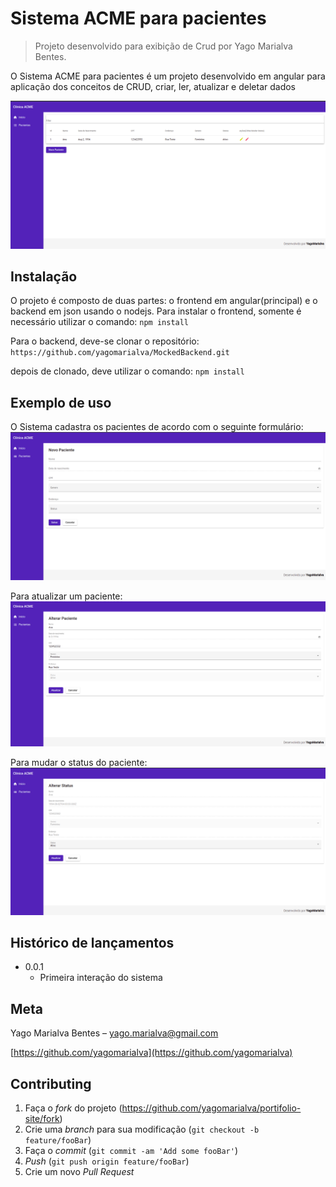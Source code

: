 # Sistema ACME para pacientes
> Projeto desenvolvido para exibição de Crud por Yago Marialva Bentes.


O Sistema ACME para pacientes é um projeto desenvolvido em angular para aplicação dos conceitos de CRUD, criar, ler, atualizar e deletar dados

![](src/assets/acmemain.png)

## Instalação

O projeto é composto de duas partes: o frontend em angular(principal) e o backend em json usando o nodejs.
Para instalar o frontend, somente é necessário utilizar o comando:
`npm install` 

Para o backend, deve-se clonar o repositório:
`https://github.com/yagomarialva/MockedBackend.git` 

depois de clonado, deve utilizar o comando:
`npm install` 

## Exemplo de uso

O Sistema cadastra os pacientes de acordo com o seguinte formulário:
![](src/assets/criarpaciente.png)

Para atualizar um paciente:
![](src/assets/atualizar.png)

Para mudar o status do paciente:
![](src/assets/mudarstatus.png)

## Histórico de lançamentos

* 0.0.1
    * Primeira interação do sistema

## Meta

Yago Marialva Bentes – yago.marialva@gmail.com


[https://github.com/yagomarialva](https://github.com/yagomarialva)

## Contributing

1. Faça o _fork_ do projeto (<https://github.com/yagomarialva/portifolio-site/fork>)
2. Crie uma _branch_ para sua modificação (`git checkout -b feature/fooBar`)
3. Faça o _commit_ (`git commit -am 'Add some fooBar'`)
4. _Push_ (`git push origin feature/fooBar`)
5. Crie um novo _Pull Request_
